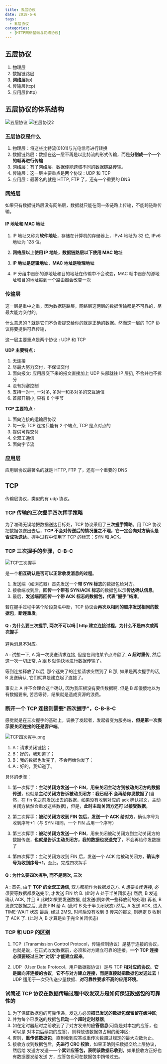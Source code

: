 ```yaml
---
title: 五层协议
date: 2018-6-6
tags:
  - 五层协议
categories:
  - [HTTP网络基础与网络协议]
---
```


## 五层协议

1. 物理层
2. 数据链路层
3. **网络层**(ip)
4. 传输层(tcp)
5. 应用层(http)

## 五层协议的体系结构

![五层协议](./imgs/五层协议.png)
![五层协议2](./imgs/五层协议2.jpg)

### 五层协议是什么

1. 物理层：将这些比特流(0101)与光电信号进行转换
2. 数据链路层：数据在这一层不再是以比特流的形式传输，而是**分割成一个一个的帧再进行传输**
3. 网络层：有了网络层，数据便能跨域不同的数据链路传输。
4. 传输层：这一层主要重点是两个协议 : UDP 和 TCP
5. 应用层：最著名的就是 HTTP, FTP 了，还有一个重要的 DNS

### 网络层

如果只有数据链路层没有网络层，数据就只能在同一条链路上传输，不能跨链路传输。

#### IP 地址和 MAC 地址

1. IP 地址又称为**软件地址**，存储在计算机的存储器上，IPv4 地址为 32 位, IPv6 地址为 128 位。

2. **网络层以上使用 IP 地址，数据链路层以下使用 MAC 地址**
3. **IP 地址是逻辑地址**，**MAC 地址是物理地址**
4. IP 分组中首部的源地址和目的地址在传输中不会改变，MAC 帧中首部的源地址和目的地址每到一个路由器会改变一次

### 传输层

这一层是重中之重，因为数据链路层，网络层这两层的数据传输都是不可靠的，尽最大能力交付的。

什么意思的？就是它们不负责提交给你的就是正确的数据。然而这一层的 TCP 协议将要提供可靠传输，

这一层主要重点是两个协议 : UDP 和 TCP

**UDP 主要特点 :**

1. 无连接
2. 尽最大努力交付，不保证交付
3. 面向报文: 应用层交下来的报文直接加上 UDP 头部就往 IP 层扔, 不合并也不拆分
4. 没有拥塞控制
5. 支持一对一, 一对多, 多对一和多对多的交互通信
6. 首部开销小, 只有 8 个字节

**TCP 主要特点 :**

1. 面向连接的运输层协议
2. 每一条 TCP 连接只能有 2 个端点, TCP 是点对点的
3. 提供可靠交付
4. 全双工通信
5. 面向字节流

### 应用层

应用层协议最著名的就是 HTTP, FTP 了，还有一个重要的 DNS

## TCP

传输层协议，类似的有 udp 协议。

### TCP 传输的三次握手四次挥手策略

为了准确无误地把数据送达目标处，TCP 协议采用了**三次握手策略**。用 TCP 协议把数据包送出去后，**TCP 不会对传送后的情况置之不理，它一定会向对方确认是否成功送达**。握手过程中使用了 TCP 的标志：SYN 和 ACK。

### TCP 三次握手的步骤，C-B-C

![TCP三次握手](./imgs/TCP三次握手.png)

是一个**相互确认是否可以正常收发消息的过程**。

1. 发送端（如浏览器）首先发送一个**带 SYN 标志**的数据包给对方。
2. 接收端收到后，**回传一个带有 SYN/ACK 标志**的数据包以示**传达确认信息**。
3. 最后，**发送端再回传一个带 ACK 标志的数据包，代表“握手”结束**。

若在握手过程中某个阶段莫名中断，TCP 协议会**再次以相同的顺序发送相同的数据包**，**断连重发**。

#### Q : 为什么要三次握手, 两次不可以吗 | http 建立连接过程，为什么不是四次或两次握手

避免消息不对应。

A : 试想一下, A 第一次发送请求连接, 但是在网络某节点滞留了, **A 超时重传**, 然后这一次一切正常, A 跟 B 就愉快地进行数据传输了。

等到连接释放了以后, 那个迷失了的连接请求突然到了 B 那, 如果是两次握手的话, B 发送确认, 它们就算是建立起了连接了。

事实上 A 并不会理会这个确认, 因为我压根没有要传数据啊. 但是 B 却傻傻地以为有数据要来, 苦苦等待，结果就是造成资源的浪费。

### 断开一个 TCP 连接则需要“四次握手”，C-B-B-C

感觉就是在三次握手的基础上，调换了发起者，发起者变为服务端，**但是第一次表示要关闭连接的还是客户端**。

![TCP四次挥手.png](./imgs/TCP四次挥手.png)

1. A：请求关闭链接；
2. B：好的，我知道了；
3. B：我的数据也发完了，不会再给你发了；
4. A：好的，我知道了。

具体的步骤：

1. 第一次挥手：**主动关闭方发送一个 FIN**，**用来关闭主动方到被动关闭方的数据传送**，也就是**主动关闭方告诉被动关闭方：我已经不 会再给你发数据了**(当然，在 fin 包之前发送出去的数据，如果没有收到对应的 ack 确认报文，主动关闭方依然会重发这些数据)，但是，**此时主动关闭方还可 以接受数据**。

2. 第二次挥手：**被动关闭方收到 FIN 包后，发送一个 ACK 给对方**，确认序号为收到序号+1（与 SYN 相同，一个 FIN 占用一个序号）

3. 第三次挥手：**被动关闭方发送一个 FIN**，用来关闭被动关闭方到主动关闭方的数据传送，**也就是告诉主动关闭方，我的数据也发送完了**，不会再给你发数据了

4. 第四次挥手：主动关闭方收到 FIN 后，发送一个 ACK 给被动关闭方，**确认序号为收到序号+1**，至此，完成四次挥手

#### Q : 为什么要四次挥手, 而不是两次, 三次

A : 首先, 由于 **TCP 的全双工通信**, 双方都能作为数据发送方.
A 想要关闭连接, 必须要等数据都发送完毕, 才发送 FIN 给 B. (此时 A 处于半关闭状态)
然后, B 发送确认 ACK, 并且 B 此时如果要发送数据, 就发送(例如做一些释放前的处理)
再者, B 发送完数据之后, 发送 FIN 给 A. (此时 B 处于半关闭状态)
然后, A 发送 ACK, 进入 TIME-WAIT 状态
最后, 经过 2MSL 时间后没有收到 B 传来的报文, 则确定 B 收到了 ACK 了. (此时 A, B 才算是处于完全关闭状态)

### TCP 和 UDP 的区别

1. TCP（Transmission Control Protocol，传输控制协议）是基于连接的协议，也就是说，在正式收发数据前，必须和对方建立可靠的连接。**一个 TCP 连接必须要经过三次“对话”才能建立起来**。

2. UDP（User Data Protocol，用户数据报协议）是与 TCP **相对应的协议**。**它是面向非连接的协议**，**它不与对方建立连接，而是直接就把数据包发送过去**！ UDP 适用于一次只传送少量数据、**对可靠性要求不高的应用环境**。

### 试简述 TCP 协议在数据传输过程中收发双方是如何保证数据包的可靠性的

1. 为了保证数据包的可靠传递，发送方必须**把已发送的数据包保留留在缓冲区**;
2. 并为每个已发送的数据包**启动一个超时定时器器**;
3. 如在定时器超时之前收到了了对方发来的**应答信息**(可能是对本包的应答，也可以是 对本包后续包的应答)，则释放该数据包占用的缓冲区;
4. 否则，**重传该数据包**，直到收到应答或重传次数超过规定的最大次数为止。
5. 接收方收到数据包后，**先进行 CRC 校验**，如果正确则把数据交给上层协议，然后给 发送方发送一一个**累计应答包，表明该数据已收到**，如果接收方正好也有数据要发给发送 方，应答包也可在数据包中捎带过去。

